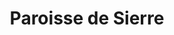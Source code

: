 ---
title: Paroisse de Sierre
name: Sierre
site: https://sierre.erev.ch/
territoire:
    - Anniviers
    - Noble-Contrée
    - Sierre
NPA:
    - 3960
    - 3961
    - 3968
    - 3972
    - 3973
    - 3976
    - 3977
meta:
    - Ayer
    - Chandolin
    - Cuimey
    - Fang
    - Granges
    - Grimentz
    - La Comba
    - La Combaz
    - Les Morands
    - Mayoux
    - Miège
    - Mission
    - Mottec
    - Muraz
    - Niouc
    - Noës
    - Pinsec
    - Pralong
    - Saint-Jean
    - Saint-Luc
    - Soussillon
    - St-Jean
    - St-Luc
    - Venthône
    - Veyras
    - Vissoie
    - Zinal
---